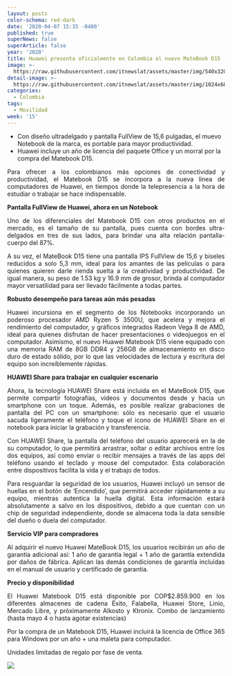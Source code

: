 ```yaml
---
layout: posts
color-schema: red-dark
date: '2020-04-07 15:35 -0400'
published: true
superNews: false
superArticle: false
year: '2020'
title: Huawei presenta oficialmente en Colombia el nuevo MateBook D15
image: >-
  https://raw.githubusercontent.com/itnewslat/assets/master/img/540x320/Huawei-MateBook-d-p.jpg
detail-image: >-
  https://raw.githubusercontent.com/itnewslat/assets/master/img/1024x680/Huawei-MateBook-d-g.jpg
categories:
  - Colombia
tags:
  - Movilidad
week: '15'
---
```

- Con diseño ultradelgado y pantalla FullView de 15,6 pulgadas, el muevo Notebook de la marca, es portable para mayor productividad. 
- Huawei incluye un año de licencia del paquete Office y un morral por la compra del Matebook D15.

<p style="text-align: justify;">Para ofrecer a los colombianos más opciones de conectividad y productividad, el Matebook D15 se incorpora a la nueva línea de computadores de Huawei, en tiempos donde la telepresencia a la hora de estudiar o trabajar se hace indispensable.</p>

**Pantalla FullView de Huawei, ahora en un Notebook**

<p style="text-align: justify;">Uno de los diferenciales del Matebook D15 con otros productos en el mercado, es el tamaño de su pantalla, pues cuenta con bordes ultra-delgados en tres de sus lados, para brindar una alta relación pantalla-cuerpo del 87%. </p>
 
<p style="text-align: justify;">A su vez, el MateBook D15 tiene una pantalla IPS FullView de 15,6 y biseles reducidos a solo 5,3 mm, ideal para los amantes de las películas o para quienes quieren darle rienda suelta a la creatividad y productividad. De igual manera, su peso de 1.53 kg y 16.9 mm de grosor, brinda al computador mayor versatilidad para ser llevado fácilmente a todas partes. </p>

**Robusto desempeño para tareas aún más pesadas**

<p style="text-align: justify;">Huawei incursiona en el segmento de los Notebooks incorporando un poderoso procesador AMD Ryzen 5 3500U, que acelera y mejora el rendimiento del computador, y gráficos integrados Radeon Vega 8 de AMD, ideal para quienes disfrutan de hacer presentaciones o videojuegos en el computador. Asimismo, el nuevo Huawei Matebook D15 viene equipado con una memoria RAM de 8GB DDR4 y 256GB de almacenamiento en disco duro de estado sólido, por lo que las velocidades de lectura y escritura del equipo son increíblemente rápidas. </p>

**HUAWEI Share para trabajar en cualquier escenario**

<p style="text-align: justify;">Ahora, la tecnología HUAWEI Share está incluida en el MateBook D15, que permite compartir fotografías, videos y documentos desde y hacia un smartphone con un toque. Además, es posible realizar grabaciones de pantalla del PC con un smartphone: sólo es necesario que el usuario sacuda ligeramente el teléfono y toque el icono de HUAWEI Share en el notebook para iniciar la grabación y transferencia.</p> 

<p style="text-align: justify;">Con HUAWEI Share, la pantalla del teléfono del usuario aparecerá en la de su computador, lo que permitirá arrastrar, soltar o editar archivos entre los dos equipos, así como enviar o recibir mensajes a través de las apps del teléfono usando el teclado y mouse del computador. Esta colaboración entre dispositivos facilita la vida y el trabajo de todos.</p> 

<p style="text-align: justify;">Para resguardar la seguridad de los usuarios, Huawei incluyó un sensor de huellas en el botón de ‘Encendido’, que permitirá acceder rápidamente a su equipo, mientras autentica la huella digital. Esta información estará absolutamente a salvo en los dispositivos, debido a que cuentan con un chip de seguridad independiente, donde se almacena toda la data sensible del dueño o duela del computador.</p>

**Servicio VIP para compradores**

<p style="text-align: justify;">Al adquirir el nuevo Huawei MateBook D15, los usuarios recibirán un año de garantía adicional así: 1 año de garantía legal + 1 año de garantía extendida por daños de fábrica. Aplican las demás condiciones de garantía incluidas en el manual de usuario y certificado de garantía.</p>

**Precio y disponibilidad**

<p style="text-align: justify;">El Huawei Matebook D15 está disponible por COP$2.859.900 en los diferentes almacenes de cadena Éxito, Falabella, Huawei Store, Linio, Mercado Libre, y próximamente Alkosto y Ktronix.
Combo de lanzamiento (hasta mayo 4 o hasta agotar existencias)</p>

<p style="text-align: justify;">Por la compra de un Matebook D15, Huawei incluirá la licencia de Office 365 para Windows por un año + una maleta para computador.</p>

Unidades limitadas de regalo por fase de venta. 

<img src="https://tracker.metricool.com/c3po.jpg?hash=56f88a41e39ab42c063cc51676587a04"/>